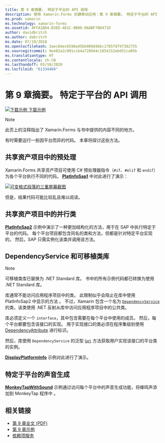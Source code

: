 ```yaml
---
title: 第 9 章摘要。 特定于平台的 API 调用
description: 使用 Xamarin.Forms 创建移动应用：第 9 章摘要。 特定于平台的 API 调用
ms.prod: xamarin
ms.technology: xamarin-forms
ms.assetid: 4FFA1BD4-B3ED-461C-9B00-06ABF70D471D
author: davidbritch
ms.author: dabritch
ms.date: 07/19/2018
ms.openlocfilehash: 3aec84ec6598a45bb989d4bbc1705fd797382755
ms.sourcegitcommit: 9ee02a2c091ccb4a728944c1854312ebd51ca05b
ms.translationtype: HT
ms.contentlocale: zh-CN
ms.lasthandoff: 03/10/2020
ms.locfileid: "61334460"
---
```

# <a name="summary-of-chapter-9-platform-specific-api-calls"></a>第 9 章摘要。 特定于平台的 API 调用

[![下载示例](~/media/shared/download.png) 下载示例](https://github.com/xamarin/xamarin-forms-book-samples/tree/master/Chapter09)

> [!NOTE] 
> 此页上的注释指出了 Xamarin.Forms 与书中提供的内容不同的地方。

有时需要运行一些因平台而异的代码。 本章将探讨这些方法。

## <a name="preprocessing-in-the-shared-asset-project"></a>共享资产项目中的预处理

Xamarin.Forms 共享资产项目可使用 C# 预处理器指令（`#if`、`#elif` 和 `endif`）为各个平台执行不同的代码。 [**PlatInfoSap1**](https://github.com/xamarin/xamarin-forms-book-samples/tree/master/Chapter09/PlatInfoSap1) 中对此进行了演示：

[![可变格式段落的三重屏幕截图](images/ch09fg01-small.png "设备型号和操作系统")](images/ch09fg01-large.png#lightbox "设备型号和操作系统")

但是，结果代码可能比较乱且难以阅读。

## <a name="parallel-classes-in-the-shared-asset-project"></a>共享资产项目中的并行类

[**PlatInfoSap2**](https://github.com/xamarin/xamarin-forms-book-samples/tree/master/Chapter09/PlatInfoSap2) 示例中演示了一种更加结构化的方法，用于在 SAP 中执行特定于平台的代码。 每个平台项目都包含同名的类和方法，但都是针对特定平台实现的。 然后，SAP 只需实例化该类并调用该方法。

## <a name="dependencyservice-and-the-portable-class-library"></a>DependencyService 和可移植类库

> [!NOTE] 
> 可移植类库已替换为 .NET Standard 库。 书中的所有示例代码都已转换为使用 .NET Standard 库。

库通常不能访问应用程序项目中的类。 此限制似乎会阻止在库中使用 PlatInfoSap2 中显示的方法  。 不过，Xamarin 包含一个名为 [`DependencyService`](xref:Xamarin.Forms.DependencyService) 的类，该类使用 .NET 反射从库中访问应用程序项目中的公共类。

库必须定义一个 `interface`，其中包含需要在每个平台中使用的成员。 然后，每个平台都要包含该接口的实现。 用于实现接口的类必须在程序集级别使用 [DependencyAttribute](xref:Xamarin.Forms.DependencyAttribute) 进行标识。

然后，库使用 `DependencyService` 的泛型 [`Get`](xref:Xamarin.Forms.DependencyService.Get*) 方法获取用户实现该接口的平台类的实例。

[**DisplayPlatformInfo**](https://github.com/xamarin/xamarin-forms-book-samples/tree/master/Chapter09/DisplayPlatformInfo) 示例对此进行了演示。

## <a name="platform-specific-sound-generation"></a>特定于平台的声音生成

[**MonkeyTapWithSound**](https://github.com/xamarin/xamarin-forms-book-samples/tree/master/Chapter09/MonkeyTapWithSound) 示例通过访问每个平台中的声音生成功能，将蜂鸣声添加到 MonkeyTap 程序中  。

## <a name="related-links"></a>相关链接

- [第 9 章全文 (PDF)](https://download.xamarin.com/developer/xamarin-forms-book/XamarinFormsBook-Ch09-Apr2016.pdf)
- [第 9 章示例](https://github.com/xamarin/xamarin-forms-book-samples/tree/master/Chapter09)
- [依赖项服务](~/xamarin-forms/app-fundamentals/dependency-service/index.md)

